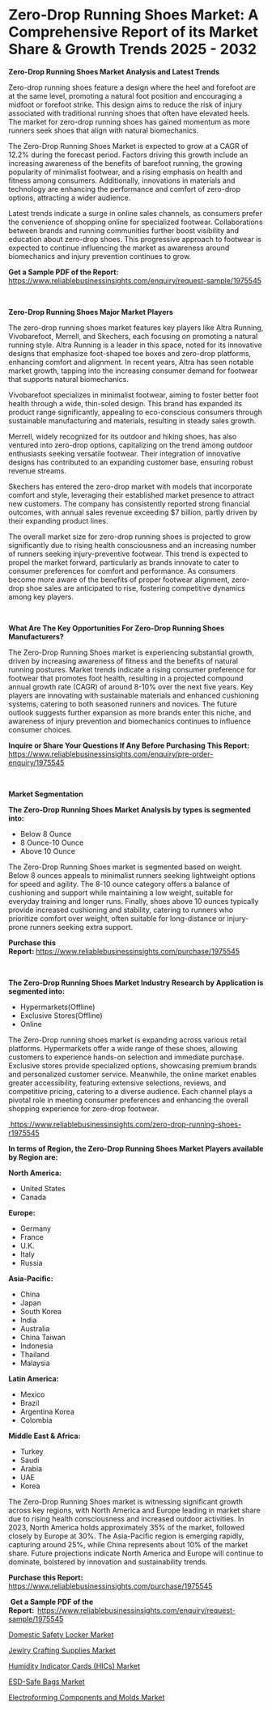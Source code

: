 <p><h1>Zero-Drop Running Shoes Market: A Comprehensive Report of its Market Share & Growth Trends 2025 - 2032</h1></p><p><strong>Zero-Drop Running Shoes Market Analysis and Latest Trends</strong></p>
<p><p>Zero-drop running shoes feature a design where the heel and forefoot are at the same level, promoting a natural foot position and encouraging a midfoot or forefoot strike. This design aims to reduce the risk of injury associated with traditional running shoes that often have elevated heels. The market for zero-drop running shoes has gained momentum as more runners seek shoes that align with natural biomechanics.</p><p>The Zero-Drop Running Shoes Market is expected to grow at a CAGR of 12.2% during the forecast period. Factors driving this growth include an increasing awareness of the benefits of barefoot running, the growing popularity of minimalist footwear, and a rising emphasis on health and fitness among consumers. Additionally, innovations in materials and technology are enhancing the performance and comfort of zero-drop options, attracting a wider audience. </p><p>Latest trends indicate a surge in online sales channels, as consumers prefer the convenience of shopping online for specialized footwear. Collaborations between brands and running communities further boost visibility and education about zero-drop shoes. This progressive approach to footwear is expected to continue influencing the market as awareness around biomechanics and injury prevention continues to grow.</p></p>
<p><strong>Get a Sample PDF of the Report:&nbsp;</strong> <a href="https://www.reliablebusinessinsights.com/enquiry/request-sample/1975545?utm_campaign=1847&utm_medium=2&utm_source=Github&utm_content=ia&utm_term=10022025&utm_id=zero-drop-running-shoes">https://www.reliablebusinessinsights.com/enquiry/request-sample/1975545</a></p>
<p>&nbsp;</p>
<p><strong>Zero-Drop Running Shoes Major Market Players</strong></p>
<p><p>The zero-drop running shoes market features key players like Altra Running, Vivobarefoot, Merrell, and Skechers, each focusing on promoting a natural running style. Altra Running is a leader in this space, noted for its innovative designs that emphasize foot-shaped toe boxes and zero-drop platforms, enhancing comfort and alignment. In recent years, Altra has seen notable market growth, tapping into the increasing consumer demand for footwear that supports natural biomechanics.</p><p>Vivobarefoot specializes in minimalist footwear, aiming to foster better foot health through a wide, thin-soled design. This brand has expanded its product range significantly, appealing to eco-conscious consumers through sustainable manufacturing and materials, resulting in steady sales growth.</p><p>Merrell, widely recognized for its outdoor and hiking shoes, has also ventured into zero-drop options, capitalizing on the trend among outdoor enthusiasts seeking versatile footwear. Their integration of innovative designs has contributed to an expanding customer base, ensuring robust revenue streams.</p><p>Skechers has entered the zero-drop market with models that incorporate comfort and style, leveraging their established market presence to attract new customers. The company has consistently reported strong financial outcomes, with annual sales revenue exceeding $7 billion, partly driven by their expanding product lines.</p><p>The overall market size for zero-drop running shoes is projected to grow significantly due to rising health consciousness and an increasing number of runners seeking injury-preventive footwear. This trend is expected to propel the market forward, particularly as brands innovate to cater to consumer preferences for comfort and performance. As consumers become more aware of the benefits of proper footwear alignment, zero-drop shoe sales are anticipated to rise, fostering competitive dynamics among key players.</p></p>
<p>&nbsp;</p>
<p><strong>What Are The Key Opportunities For Zero-Drop Running Shoes Manufacturers?</strong></p>
<p><p>The Zero-Drop Running Shoes market is experiencing substantial growth, driven by increasing awareness of fitness and the benefits of natural running postures. Market trends indicate a rising consumer preference for footwear that promotes foot health, resulting in a projected compound annual growth rate (CAGR) of around 8-10% over the next five years. Key players are innovating with sustainable materials and enhanced cushioning systems, catering to both seasoned runners and novices. The future outlook suggests further expansion as more brands enter this niche, and awareness of injury prevention and biomechanics continues to influence consumer choices.</p></p>
<p><strong>Inquire or Share Your Questions If Any Before Purchasing This Report:</strong> <a href="https://www.reliablebusinessinsights.com/enquiry/pre-order-enquiry/1975545?utm_campaign=1847&utm_medium=2&utm_source=Github&utm_content=ia&utm_term=10022025&utm_id=zero-drop-running-shoes">https://www.reliablebusinessinsights.com/enquiry/pre-order-enquiry/1975545</a></p>
<p>&nbsp;</p>
<p><strong>Market Segmentation</strong></p>
<p><strong>The Zero-Drop Running Shoes Market Analysis by types is segmented into:</strong></p>
<p><ul><li>Below 8 Ounce</li><li>8 Ounce-10 Ounce</li><li>Above 10 Ounce</li></ul></p>
<p><p>The Zero-Drop Running Shoes market is segmented based on weight. Below 8 ounces appeals to minimalist runners seeking lightweight options for speed and agility. The 8-10 ounce category offers a balance of cushioning and support while maintaining a low weight, suitable for everyday training and longer runs. Finally, shoes above 10 ounces typically provide increased cushioning and stability, catering to runners who prioritize comfort over weight, often suitable for long-distance or injury-prone runners seeking extra support.</p></p>
<p><strong>Purchase this Report:&nbsp;</strong><a href="https://www.reliablebusinessinsights.com/purchase/1975545?utm_campaign=1847&utm_medium=2&utm_source=Github&utm_content=ia&utm_term=10022025&utm_id=zero-drop-running-shoes">https://www.reliablebusinessinsights.com/purchase/1975545</a></p>
<p>&nbsp;</p>
<p><strong>The Zero-Drop Running Shoes Market Industry Research by Application is segmented into:</strong></p>
<p><ul><li>Hypermarkets(Offline)</li><li>Exclusive Stores(Offline)</li><li>Online</li></ul></p>
<p><p>The Zero-Drop running shoes market is expanding across various retail platforms. Hypermarkets offer a wide range of these shoes, allowing customers to experience hands-on selection and immediate purchase. Exclusive stores provide specialized options, showcasing premium brands and personalized customer service. Meanwhile, the online market enables greater accessibility, featuring extensive selections, reviews, and competitive pricing, catering to a diverse audience. Each channel plays a pivotal role in meeting consumer preferences and enhancing the overall shopping experience for zero-drop footwear.</p></p>
<p><a href="https://www.reliablebusinessinsights.com/zero-drop-running-shoes-r1975545?utm_campaign=1847&utm_medium=2&utm_source=Github&utm_content=ia&utm_term=10022025&utm_id=zero-drop-running-shoes">&nbsp;https://www.reliablebusinessinsights.com/zero-drop-running-shoes-r1975545</a></p>
<p><strong>In terms of Region, the Zero-Drop Running Shoes Market Players available by Region are:</strong></p>
<p>
    <p> <strong> North America: </strong>
        <ul>
            <li>United States</li>
            <li>Canada</li>
        </ul>
        </p> 
    <p> <strong> Europe: </strong>
        <ul>
            <li>Germany</li>
            <li>France</li>
            <li>U.K.</li>
            <li>Italy</li>
            <li>Russia</li>
        </ul>
        </p> 
    <p> <strong> Asia-Pacific: </strong>
        <ul>
            <li>China</li>
            <li>Japan</li>
            <li>South Korea</li>
            <li>India</li>
            <li>Australia</li>
            <li>China Taiwan</li>
            <li>Indonesia</li>
            <li>Thailand</li>
            <li>Malaysia</li>
        </ul>
        </p> 
    <p> <strong> Latin America: </strong>
        <ul>
            <li>Mexico</li>
            <li>Brazil</li>
            <li>Argentina Korea</li>
            <li>Colombia</li>
        </ul>
        </p> 
    <p> <strong> Middle East & Africa: </strong>
        <ul>
            <li>Turkey</li>
            <li>Saudi</li>
            <li>Arabia</li>
            <li>UAE</li>
            <li>Korea</li>
        </ul>
    </p>
    </p>
<p><p>The Zero-Drop Running Shoes market is witnessing significant growth across key regions, with North America and Europe leading in market share due to rising health consciousness and increased outdoor activities. In 2023, North America holds approximately 35% of the market, followed closely by Europe at 30%. The Asia-Pacific region is emerging rapidly, capturing around 25%, while China represents about 10% of the market share. Future projections indicate North America and Europe will continue to dominate, bolstered by innovation and sustainability trends.</p></p>
<p><strong>Purchase this Report: </strong><a href="https://www.reliablebusinessinsights.com/purchase/1975545?utm_campaign=1847&utm_medium=2&utm_source=Github&utm_content=ia&utm_term=10022025&utm_id=zero-drop-running-shoes">https://www.reliablebusinessinsights.com/purchase/1975545</a></p>
<p>&nbsp;<strong>Get a Sample PDF of the Report:&nbsp;&nbsp;</strong><a href="https://www.reliablebusinessinsights.com/enquiry/request-sample/1975545?utm_campaign=1847&utm_medium=2&utm_source=Github&utm_content=ia&utm_term=10022025&utm_id=zero-drop-running-shoes">https://www.reliablebusinessinsights.com/enquiry/request-sample/1975545</a></p>
<p><strong></strong></p>
<p><p><a href="https://github.com/elodielamto06/Market-Research-Report-List-1/blob/main/domestic-safety-locker-market.md?utm_campaign=1847&utm_medium=2&utm_source=Github&utm_content=ia&utm_term=10022025&utm_id=zero-drop-running-shoes">Domestic Safety Locker Market</a></p><p><a href="https://github.com/donkalucine10/Market-Research-Report-List-1/blob/main/jewlry-crafting-supplies-market.md?utm_campaign=1847&utm_medium=2&utm_source=Github&utm_content=ia&utm_term=10022025&utm_id=zero-drop-running-shoes">Jewlry Crafting Supplies Market</a></p><p><a href="https://github.com/kaqiewan/Market-Research-Report-List-1/blob/main/humidity-indicator-cards-hics-market.md?utm_campaign=1847&utm_medium=2&utm_source=Github&utm_content=ia&utm_term=10022025&utm_id=zero-drop-running-shoes">Humidity Indicator Cards (HICs) Market</a></p><p><a href="https://github.com/taxyevgwlle/Market-Research-Report-List-1/blob/main/esd-safe-bags-market.md?utm_campaign=1847&utm_medium=2&utm_source=Github&utm_content=ia&utm_term=10022025&utm_id=zero-drop-running-shoes">ESD-Safe Bags Market</a></p><p><a href="https://github.com/feeqahrndz/Market-Research-Report-List-1/blob/main/electroforming-components-and-molds-market.md?utm_campaign=1847&utm_medium=2&utm_source=Github&utm_content=ia&utm_term=10022025&utm_id=zero-drop-running-shoes">Electroforming Components and Molds Market</a></p></p>